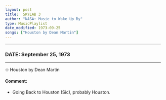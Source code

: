 ```yaml
---
layout: post
title:  SKYLAB 3
author: "NASA: Music to Wake Up By"
type: MusicPlaylist
date_modified: 1973-09-25
songs: ["Houston by Dean Martin"]
---
```


----
### DATE: September 25, 1973
----
⊹ Houston by Dean Martin

#### Comment:
* Going Back to Houston (Sic), probably Houston.



<br/>
<center>
	<a target="_blank"
	   href="https://twitter.com/intent/tweet?hashtags=Space,NASA,Playlist,NASAWakeupCalls,SpaceProgram&text={{ page.author}}, '{{ page.songs.first }}' {{ page.title }}, {{ page.date | date: '%B %d, %Y' }}. {{ site.url }}{{ page.url }}&via=nasawakeupcalls"><i class="fab fa-twitter" alt="Tweet this page" style="font-size: 1.3em;"></i></a>
	&nbsp; 	<i class="fas fa-user-astronaut" style="font-size: 1.5em;"></i> &nbsp;
    <a type="amzn" search="'Houston by Dean Martin'" category="popular music">
    <i class="fab fa-amazon" style="font-size: 1.3em;"></i></a>
</center>
